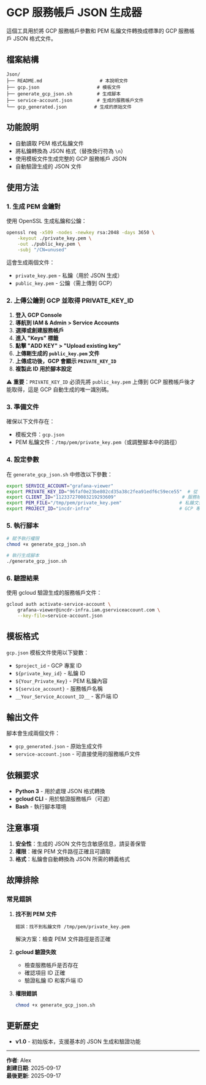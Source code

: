 # GCP 服務帳戶 JSON 生成器

這個工具用於將 GCP 服務帳戶參數和 PEM 私鑰文件轉換成標準的 GCP 服務帳戶 JSON 格式文件。

## 檔案結構

```
Json/
├── README.md                     # 本說明文件
├── gcp.json                     # 模板文件
├── generate_gcp_json.sh         # 生成腳本
├── service-account.json         # 生成的服務帳戶文件
└── gcp_generated.json          # 生成的原始文件
```

## 功能說明

- 自動讀取 PEM 格式私鑰文件
- 將私鑰轉換為 JSON 格式（替換換行符為 `\n`）
- 使用模板文件生成完整的 GCP 服務帳戶 JSON
- 自動驗證生成的 JSON 文件

## 使用方法

### 1. 生成 PEM 金鑰對

使用 OpenSSL 生成私鑰和公鑰：

```bash
openssl req -x509 -nodes -newkey rsa:2048 -days 3650 \
    -keyout ./private_key.pem \
    -out ./public_key.pem \
    -subj "/CN=unused"
```

這會生成兩個文件：
- `private_key.pem` - 私鑰（用於 JSON 生成）
- `public_key.pem` - 公鑰（需上傳到 GCP）

### 2. 上傳公鑰到 GCP 並取得 PRIVATE_KEY_ID

1. **登入 GCP Console**
2. **導航到 IAM & Admin > Service Accounts**
3. **選擇或創建服務帳戶**
4. **進入 "Keys" 標籤**
5. **點擊 "ADD KEY" > "Upload existing key"**
6. **上傳剛生成的 `public_key.pem` 文件**
7. **上傳成功後，GCP 會顯示 `PRIVATE_KEY_ID`**
8. **複製此 ID 用於腳本設定**

⚠️ **重要**：`PRIVATE_KEY_ID` 必須先將 `public_key.pem` 上傳到 GCP 服務帳戶後才能取得，這是 GCP 自動生成的唯一識別碼。

### 3. 準備文件

確保以下文件存在：
- 模板文件：`gcp.json`
- PEM 私鑰文件：`/tmp/pem/private_key.pem`（或調整腳本中的路徑）

### 4. 設定參數

在 `generate_gcp_json.sh` 中修改以下參數：

```bash
export SERVICE_ACCOUNT="grafana-viewer"
export PRIVATE_KEY_ID="96faf0e23be802cd35a38c2fea91edf6c59ece55"  # 從 GCP Console 取得
export CLIENT_ID="112337270083219293609"                        # 服務帳戶的 Client ID
export PEM_FILE="/tmp/pem/private_key.pem"                     # 私鑰文件路徑
export PROJECT_ID="incdr-infra"                                # GCP 專案 ID
```

### 5. 執行腳本

```bash
# 賦予執行權限
chmod +x generate_gcp_json.sh

# 執行生成腳本
./generate_gcp_json.sh
```

### 6. 驗證結果

使用 gcloud 驗證生成的服務帳戶文件：

```bash
gcloud auth activate-service-account \
    grafana-viewer@incdr-infra.iam.gserviceaccount.com \
    --key-file=service-account.json
```

## 模板格式

`gcp.json` 模板文件使用以下變數：

- `$project_id` - GCP 專案 ID
- `${private_key_id}` - 私鑰 ID
- `${Your_Private_Key}` - PEM 私鑰內容
- `${service_account}` - 服務帳戶名稱
- `__Your_Service_Account_ID__` - 客戶端 ID

## 輸出文件

腳本會生成兩個文件：
- `gcp_generated.json` - 原始生成文件
- `service-account.json` - 可直接使用的服務帳戶文件

## 依賴要求

- **Python 3** - 用於處理 JSON 格式轉換
- **gcloud CLI** - 用於驗證服務帳戶（可選）
- **Bash** - 執行腳本環境

## 注意事項

1. **安全性**：生成的 JSON 文件包含敏感信息，請妥善保管
2. **權限**：確保 PEM 文件路徑正確且可讀取
3. **格式**：私鑰會自動轉換為 JSON 所需的轉義格式

## 故障排除

### 常見錯誤

1. **找不到 PEM 文件**
   ```
   錯誤：找不到私鑰文件 /tmp/pem/private_key.pem
   ```
   解決方案：檢查 PEM 文件路徑是否正確

2. **gcloud 驗證失敗**
   - 檢查服務帳戶是否存在
   - 確認項目 ID 正確
   - 驗證私鑰 ID 和客戶端 ID

3. **權限錯誤**
   ```bash
   chmod +x generate_gcp_json.sh
   ```

## 更新歷史

- **v1.0** - 初始版本，支援基本的 JSON 生成和驗證功能

---

**作者**: Alex  
**創建日期**: 2025-09-17  
**最後更新**: 2025-09-17
